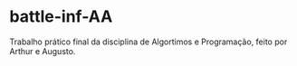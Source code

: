 # battle-inf-AA
Trabalho prático final da disciplina de Algortimos e Programação, feito por Arthur e Augusto.
